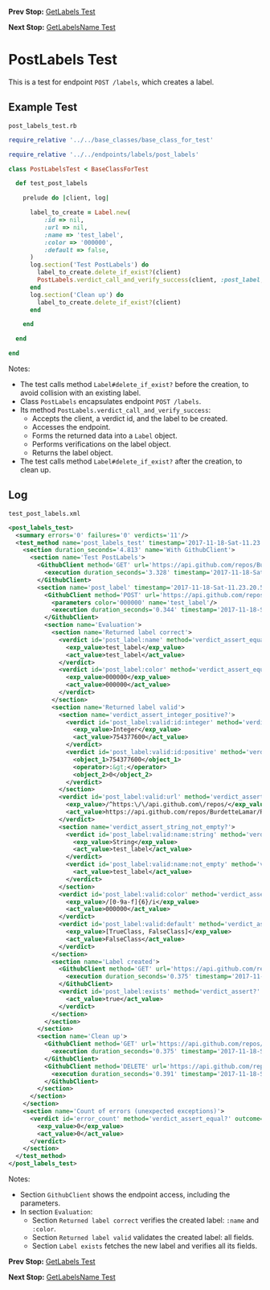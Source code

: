 <!--- GENERATED FILE, DO NOT EDIT --->
**Prev Stop:** [GetLabels Test](./GetLabels.md#getlabels-test)

**Next Stop:** [GetLabelsName Test](./GetLabelsName.md#getlabelsname-test)


# PostLabels Test

This is a test for endpoint `POST /labels`, which creates a label.

## Example Test

<code>post_labels_test.rb</code>
```ruby
require_relative '../../base_classes/base_class_for_test'

require_relative '../../endpoints/labels/post_labels'

class PostLabelsTest < BaseClassForTest

  def test_post_labels

    prelude do |client, log|

      label_to_create = Label.new(
          :id => nil,
          :url => nil,
          :name => 'test_label',
          :color => '000000',
          :default => false,
      )
      log.section('Test PostLabels') do
        label_to_create.delete_if_exist?(client)
        PostLabels.verdict_call_and_verify_success(client, :post_label, label_to_create)
      end
      log.section('Clean up') do
        label_to_create.delete_if_exist?(client)
      end

    end

  end

end
```

Notes:

- The test calls method `Label#delete_if_exist?` before the creation, to avoid collision with an existing label.
- Class `PostLabels` encapsulates endpoint `POST /labels`.
- Its method `PostLabels.verdict_call_and_verify_success`:
  - Accepts the client, a verdict id, and the label to be created.
  - Accesses the endpoint.
  - Forms the returned data into a `Label` object.
  - Performs verifications on the label object.
  - Returns the label object.
- The test calls method `Label#delete_if_exist?` after the creation, to clean up.

## Log

<code>test_post_labels.xml</code>
```xml
<post_labels_test>
  <summary errors='0' failures='0' verdicts='11'/>
  <test_method name='post_labels_test' timestamp='2017-11-18-Sat-11.23.17.188'>
    <section duration_seconds='4.813' name='With GithubClient'>
      <section name='Test PostLabels'>
        <GithubClient method='GET' url='https://api.github.com/repos/BurdetteLamar/RubyTest/labels/test_label'>
          <execution duration_seconds='3.328' timestamp='2017-11-18-Sat-11.23.17.188'/>
        </GithubClient>
        <section name='post_label' timestamp='2017-11-18-Sat-11.23.20.516'>
          <GithubClient method='POST' url='https://api.github.com/repos/BurdetteLamar/RubyTest/labels'>
            <parameters color='000000' name='test_label'/>
            <execution duration_seconds='0.344' timestamp='2017-11-18-Sat-11.23.20.516'/>
          </GithubClient>
          <section name='Evaluation'>
            <section name='Returned label correct'>
              <verdict id='post_label:name' method='verdict_assert_equal?' outcome='passed' volatile='false'>
                <exp_value>test_label</exp_value>
                <act_value>test_label</act_value>
              </verdict>
              <verdict id='post_label:color' method='verdict_assert_equal?' outcome='passed' volatile='false'>
                <exp_value>000000</exp_value>
                <act_value>000000</act_value>
              </verdict>
            </section>
            <section name='Returned label valid'>
              <section name='verdict_assert_integer_positive?'>
                <verdict id='post_label:valid:id:integer' method='verdict_assert_kind_of?' outcome='passed' volatile='false'>
                  <exp_value>Integer</exp_value>
                  <act_value>754377600</act_value>
                </verdict>
                <verdict id='post_label:valid:id:positive' method='verdict_assert_operator?' outcome='passed' volatile='false'>
                  <object_1>754377600</object_1>
                  <operator>:&gt;</operator>
                  <object_2>0</object_2>
                </verdict>
              </section>
              <verdict id='post_label:valid:url' method='verdict_assert_match?' outcome='passed' volatile='false'>
                <exp_value>/^https:\/\/api.github.com\/repos/</exp_value>
                <act_value>https://api.github.com/repos/BurdetteLamar/RubyTest/labels/test_label</act_value>
              </verdict>
              <section name='verdict_assert_string_not_empty?'>
                <verdict id='post_label:valid:name:string' method='verdict_assert_kind_of?' outcome='passed' volatile='false'>
                  <exp_value>String</exp_value>
                  <act_value>test_label</act_value>
                </verdict>
                <verdict id='post_label:valid:name:not_empty' method='verdict_refute_empty?' outcome='passed' volatile='false'>
                  <act_value>test_label</act_value>
                </verdict>
              </section>
              <verdict id='post_label:valid:color' method='verdict_assert_match?' outcome='passed' volatile='false'>
                <exp_value>/[0-9a-f]{6}/i</exp_value>
                <act_value>000000</act_value>
              </verdict>
              <verdict id='post_label:valid:default' method='verdict_assert_includes?' outcome='passed' volatile='false'>
                <exp_value>[TrueClass, FalseClass]</exp_value>
                <act_value>FalseClass</act_value>
              </verdict>
            </section>
            <section name='Label created'>
              <GithubClient method='GET' url='https://api.github.com/repos/BurdetteLamar/RubyTest/labels/test_label'>
                <execution duration_seconds='0.375' timestamp='2017-11-18-Sat-11.23.20.860'/>
              </GithubClient>
              <verdict id='post_label:exists' method='verdict_assert?' outcome='passed' volatile='false'>
                <act_value>true</act_value>
              </verdict>
            </section>
          </section>
        </section>
        <section name='Clean up'>
          <GithubClient method='GET' url='https://api.github.com/repos/BurdetteLamar/RubyTest/labels/test_label'>
            <execution duration_seconds='0.375' timestamp='2017-11-18-Sat-11.23.21.235'/>
          </GithubClient>
          <GithubClient method='DELETE' url='https://api.github.com/repos/BurdetteLamar/RubyTest/labels/test_label'>
            <execution duration_seconds='0.391' timestamp='2017-11-18-Sat-11.23.21.610'/>
          </GithubClient>
        </section>
      </section>
    </section>
    <section name='Count of errors (unexpected exceptions)'>
      <verdict id='error_count' method='verdict_assert_equal?' outcome='passed' volatile='true'>
        <exp_value>0</exp_value>
        <act_value>0</act_value>
      </verdict>
    </section>
  </test_method>
</post_labels_test>
```

Notes:

- Section `GithubClient` shows the endpoint access, including the parameters.
- In section `Evaluation`:
  - Section `Returned label correct` verifies the created label: `:name` and `:color`.
  - Section `Returned label valid` validates the created label: all fields.
  - Section `Label exists` fetches the new label and verifies all its fields.

**Prev Stop:** [GetLabels Test](./GetLabels.md#getlabels-test)

**Next Stop:** [GetLabelsName Test](./GetLabelsName.md#getlabelsname-test)

